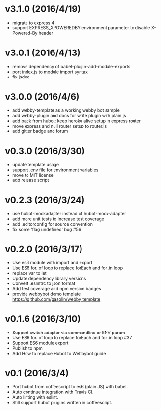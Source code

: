 v3.1.0 (2016/4/19)
========
* migrate to express 4
* support EXPRESS_XPOWEREDBY environment parameter to disable X-Powered-By header

v3.0.1 (2016/4/13)
========
* remove dependency of babel-plugin-add-module-exports
* port index.js to module import syntax
* fix jsdoc

v3.0.0 (2016/4/6)
========
* add webby-template as a working webby bot sample
* add webby-plugin and docs for write plugin with plain js
* add back from hubot: keep heroku alive setup in express router
* move express and null router setup to router.js
* add gitter badge and forum

v0.3.0 (2016/3/30)
========
* update template usage
* support .env file for environment variables
* move to MIT license
* add release script

v0.2.3 (2016/3/24)
========
* use hubot-mockadapter instead of hubot-mock-adapter
* add more unit tests to increase test coverage
* add .editorconfig for source convention
* fix some 'flag undefined' bug #56

v0.2.0 (2016/3/17)
========

* Use es6 module with import and export
* Use ES6 for..of loop to replace forEach and for..in loop
* replace var to let
* Update dependency library versions
* Convert .eslintrc to json format
* Add test coverage and npm version badges
* provide webbybot demo template https://github.com/gasolin/webby_template

v0.1.6 (2016/3/10)
========

* Support switch adapter via commandline or ENV param
* Use ES6 for..of loop to replace forEach and for..in loop #37
* Support ES6 module export
* Publish to npm
* Add How to replace Hubot to Webbybot guide

v0.1 (2016/3/4)
========

* Port hubot from coffeescript to es6 (plain JS) with babel.
* Auto continue integration with Travis CI.
* Auto linting with eslint.
* Still support hubot plugins written in coffeescript.
